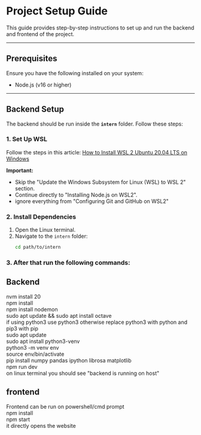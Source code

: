 # Project Setup Guide  

This guide provides step-by-step instructions to set up and run the backend and frontend of the project.

---

## Prerequisites  
Ensure you have the following installed on your system:  
- Node.js (v16 or higher)  

---

## Backend Setup  

The backend should be run inside the **`intern`** folder. Follow these steps:  

### 1. Set Up WSL  
Follow the steps in this article: [How to Install WSL 2 Ubuntu 20.04 LTS on Windows](https://medium.com/@sjmwatsefu/how-to-install-wsl-2-ubuntu-20-04-lts-on-windows-and-open-visual-studio-code-from-the-terminal-e580761e84f8)  

**Important:**  
- Skip the "Update the Windows Subsystem for Linux (WSL) to WSL 2" section.  
- Continue directly to "Installing Node.js on WSL2".
- ignore everything from "Configuring Git and GitHub on WSL2"

### 2. Install Dependencies  
1. Open the Linux terminal.  
2. Navigate to the `intern` folder:  
   ```bash
   cd path/to/intern
### 3. After that run the following commands:
## Backend ##
 nvm install 20<br/>
 npm install <br/>
 npm install nodemon <br/>
 sudo apt update && sudo apt install octave<br/>
 if using python3 use python3 otherwise replace python3 with python and pip3 with pip<br/>
 sudo apt update<br/>
sudo apt install python3-venv<br/>
python3 -m venv env<br/>
source env/bin/activate<br/>
pip install numpy pandas ipython librosa matplotlib<br/>
 npm run dev <br/>
on linux terminal you should see "backend is running on host"<br/>

## frontend ##
Frontend can be run on powershell/cmd prompt<br/>
 npm install<br/>
 npm start <br/>
it directly opens the website<br/>
